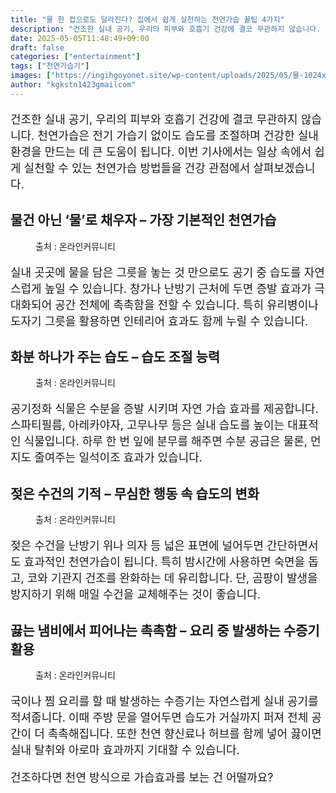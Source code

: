 ```yaml
---
title: "물 한 컵으로도 달라진다? 집에서 쉽게 실천하는 천연가습 꿀팁 4가지"
description: "건조한 실내 공기, 우리의 피부와 호흡기 건강에 결코 무관하지 않습니다. 천연가습은 전기 가습기 없이도 습도를 조절하며 건강한 실내 환경을 만드는 데 큰 도움이 됩니다. 이번 기사에서는 일상 속에서 쉽게 실천할 수 있는 천연가습 방법들을 건강 관점에서 살펴보겠습니다."
date: 2025-05-05T11:48:49+09:00
draft: false
categories: ["entertainment"]
tags: ["천연가습기"]
images: ["https://ingihgoyonet.site/wp-content/uploads/2025/05/물-1024x683.jpg", "https://ingihgoyonet.site/wp-content/uploads/2025/05/천연가습식물-1024x683.jpg", "https://ingihgoyonet.site/wp-content/uploads/2025/05/수건-1024x800.jpg", "https://ingihgoyonet.site/wp-content/uploads/2025/05/수증기-1024x1024.jpg"]
author: "kgkstn1423gmailcom"
---
```


<p style="font-size:18px">건조한 실내 공기, 우리의 피부와 호흡기 건강에 결코 무관하지 않습니다. 천연가습은 전기 가습기 없이도 습도를 조절하며 건강한 실내 환경을 만드는 데 큰 도움이 됩니다. 이번 기사에서는 일상 속에서 쉽게 실천할 수 있는 천연가습 방법들을 건강 관점에서 살펴보겠습니다.</p> <h2 >물건 아닌 ‘물’로 채우자 – 가장 기본적인 천연가습</h2> <figure ><img src="https://ingihgoyonet.site/wp-content/uploads/2025/05/물-1024x683.jpg" alt="" style="aspect-ratio:16/9;object-fit:cover"/><figcaption >출처 : 온라인커뮤니티</figcaption></figure> <p style="font-size:18px">실내 곳곳에 물을 담은 그릇을 놓는 것 만으로도 공기 중 습도를 자연스럽게 높일 수 있습니다. 창가나 난방기 근처에 두면 증발 효과가 극대화되어 공간 전체에 촉촉함을 전할 수 있습니다. 특히 유리병이나 도자기 그릇을 활용하면 인테리어 효과도 함께 누릴 수 있습니다.</p> <h2 >화분 하나가 주는 습도 – 습도 조절 능력</h2> <figure ><img src="https://ingihgoyonet.site/wp-content/uploads/2025/05/천연가습식물-1024x683.jpg" alt="" style="aspect-ratio:16/9;object-fit:cover"/><figcaption >출처 : 온라인커뮤니티</figcaption></figure> <p style="font-size:18px">공기정화 식물은 수분을 증발 시키며 자연 가습 효과를 제공합니다. 스파티필름, 아레카야자, 고무나무 등은 실내 습도를 높이는 대표적인 식물입니다. 하루 한 번 잎에 분무를 해주면 수분 공급은 물론, 먼지도 줄여주는 일석이조 효과가 있습니다.</p> <h2 >젖은 수건의 기적 – 무심한 행동 속 습도의 변화</h2> <figure ><img src="https://ingihgoyonet.site/wp-content/uploads/2025/05/수건-1024x800.jpg" alt="" style="aspect-ratio:16/9;object-fit:cover"/><figcaption >출처 : 온라인커뮤니티</figcaption></figure> <p style="font-size:18px">젖은 수건을 난방기 위나 의자 등 넓은 표면에 널어두면 간단하면서도 효과적인 천연가습이 됩니다. 특히 밤시간에 사용하면 숙면을 돕고, 코와 기관지 건조를 완화하는 데 유리합니다. 단, 곰팡이 발생을 방지하기 위해 매일 수건을 교체해주는 것이 좋습니다.</p> <h2 >끓는 냄비에서 피어나는 촉촉함 – 요리 중 발생하는 수증기 활용</h2> <figure ><img src="https://ingihgoyonet.site/wp-content/uploads/2025/05/수증기-1024x1024.jpg" alt="" style="aspect-ratio:16/9;object-fit:cover"/><figcaption >출처 : 온라인커뮤니티</figcaption></figure> <p style="font-size:18px">국이나 찜 요리를 할 때 발생하는 수증기는 자연스럽게 실내 공기를 적셔줍니다. 이때 주방 문을 열어두면 습도가 거실까지 퍼져 전체 공간이 더 촉촉해집니다. 또한 천연 향신료나 허브를 함께 넣어 끓이면 실내 탈취와 아로마 효과까지 기대할 수 있습니다.</p> <p style="font-size:18px">건조하다면 천연 방식으로 가습효과를 보는 건 어떨까요?</p>